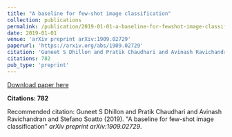 ```yaml
---
title: "A baseline for few-shot image classification"
collection: publications
permalink: /publication/2019-01-01-a-baseline-for-fewshot-image-classification
date: 2019-01-01
venue: 'arXiv preprint arXiv:1909.02729'
paperurl: 'https://arxiv.org/abs/1909.02729'
citation: 'Guneet S Dhillon and Pratik Chaudhari and Avinash Ravichandran and Stefano Soatto (2019). &quot;A baseline for few-shot image classification&quot; <i>arXiv preprint arXiv:1909.02729</i>.'
citations: 782
pub_type: 'preprint'
---
```


<a href='https://arxiv.org/abs/1909.02729'>Download paper here</a>

**Citations: 782**

Recommended citation: Guneet S Dhillon and Pratik Chaudhari and Avinash Ravichandran and Stefano Soatto (2019). "A baseline for few-shot image classification" <i>arXiv preprint arXiv:1909.02729</i>.